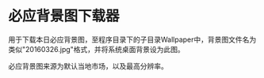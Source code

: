 # 必应背景图下载器

用于下载本日必应背景图，至程序目录下的子目录Wallpaper中，背景图文件名为类似"20160326.jpg"格式，并将系统桌面背景设为此图。

必应背景图来源为默认当地市场，以及最高分辨率。
